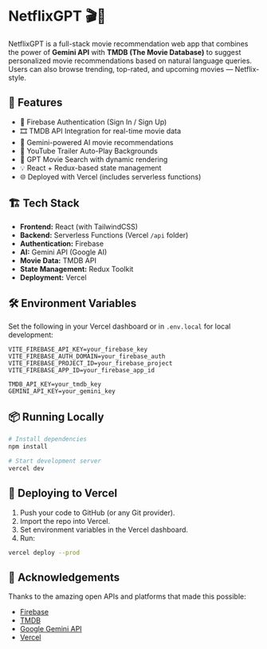 # NetflixGPT 🎬🤖

NetflixGPT is a full-stack movie recommendation web app that combines the power of **Gemini API** with **TMDB (The Movie Database)** to suggest personalized movie recommendations based on natural language queries. Users can also browse trending, top-rated, and upcoming movies — Netflix-style.

## 🚀 Features

- 🔐 Firebase Authentication (Sign In / Sign Up)
- 🎞️ TMDB API Integration for real-time movie data
- 🤖 Gemini-powered AI movie recommendations
- 🎥 YouTube Trailer Auto-Play Backgrounds
- 🔎 GPT Movie Search with dynamic rendering
- 💡 React + Redux-based state management
- 🌐 Deployed with Vercel (includes serverless functions)

## 🏗️ Tech Stack

- **Frontend:** React (with TailwindCSS)
- **Backend:** Serverless Functions (Vercel `/api` folder)
- **Authentication:** Firebase
- **AI:** Gemini API (Google AI)
- **Movie Data:** TMDB API
- **State Management:** Redux Toolkit
- **Deployment:** Vercel

## 🛠️ Environment Variables

Set the following in your Vercel dashboard or in `.env.local` for local development:

```env
VITE_FIREBASE_API_KEY=your_firebase_key
VITE_FIREBASE_AUTH_DOMAIN=your_firebase_auth
VITE_FIREBASE_PROJECT_ID=your_firebase_project
VITE_FIREBASE_APP_ID=your_firebase_app_id

TMDB_API_KEY=your_tmdb_key
GEMINI_API_KEY=your_gemini_key
```

## 📦 Running Locally

```bash
# Install dependencies
npm install

# Start development server
vercel dev
```

## 🚀 Deploying to Vercel

1. Push your code to GitHub (or any Git provider).
2. Import the repo into Vercel.
3. Set environment variables in the Vercel dashboard.
4. Run:

```bash
vercel deploy --prod
```

## 🙌 Acknowledgements

Thanks to the amazing open APIs and platforms that made this possible:

- [Firebase](https://firebase.google.com/)
- [TMDB](https://www.themoviedb.org/)
- [Google Gemini API](https://ai.google.dev)
- [Vercel](https://vercel.com/)
